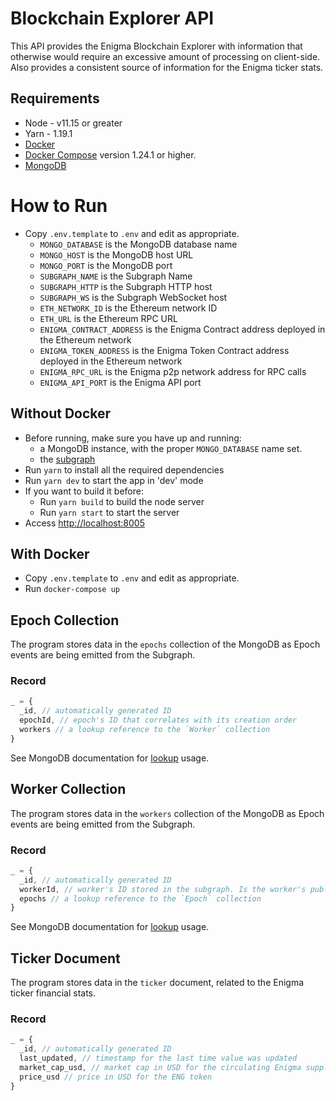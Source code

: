 # Blockchain Explorer API

This API provides the Enigma Blockchain Explorer with information that otherwise would require an excessive amount of processing on client-side.
Also provides a consistent source of information for the Enigma ticker stats.

## Requirements

- Node - v11.15 or greater
- Yarn - 1.19.1
- [Docker](https://docs.docker.com/install/)
- [Docker Compose](https://docs.docker.com/compose/install/) version 1.24.1 or higher.
- [MongoDB](https://www.mongodb.com/download-center/community)

# How to Run

- Copy `.env.template` to `.env` and edit as appropriate.
  - `MONGO_DATABASE` is the MongoDB database name
  - `MONGO_HOST` is the MongoDB host URL
  - `MONGO_PORT` is the MongoDB port
  - `SUBGRAPH_NAME` is the Subgraph Name
  - `SUBGRAPH_HTTP` is the Subgraph HTTP host
  - `SUBGRAPH_WS` is the Subgraph WebSocket host
  - `ETH_NETWORK_ID` is the Ethereum network ID
  - `ETH_URL` is the Ethereum RPC URL
  - `ENIGMA_CONTRACT_ADDRESS` is the Enigma Contract address deployed in the Ethereum network
  - `ENIGMA_TOKEN_ADDRESS` is the Enigma Token Contract address deployed in the Ethereum network
  - `ENIGMA_RPC_URL` is the Enigma p2p network address for RPC calls
  - `ENIGMA_API_PORT` is the Enigma API port

## Without Docker

- Before running, make sure you have up and running:
  - a MongoDB instance, with the proper `MONGO_DATABASE` name set.
  - the [subgraph](https://github.com/enigmampc/subgraph)
- Run `yarn` to install all the required dependencies
- Run `yarn dev` to start the app in 'dev' mode
- If you want to build it before:
  - Run `yarn build` to build the node server
  - Run `yarn start` to start the server
- Access [http://localhost:8005](http://localhost:8005)

## With Docker

- Copy `.env.template` to `.env` and edit as appropriate.
- Run `docker-compose up`

## Epoch Collection

The program stores data in the `epochs` collection of the MongoDB as Epoch events are being emitted from the Subgraph.

### Record

```javascript
_ = {
  _id, // automatically generated ID
  epochId, // epoch's ID that correlates with its creation order
  workers // a lookup reference to the `Worker` collection
}
```

See MongoDB documentation for [lookup](https://docs.mongodb.com/manual/reference/operator/aggregation/lookup/) usage.

## Worker Collection

The program stores data in the `workers` collection of the MongoDB as Epoch events are being emitted from the Subgraph.

### Record

```javascript
_ = {
  _id, // automatically generated ID
  workerId, // worker's ID stored in the subgraph. Is the worker's public address
  epochs // a lookup reference to the `Epoch` collection
}
```

See MongoDB documentation for [lookup](https://docs.mongodb.com/manual/reference/operator/aggregation/lookup/) usage.

## Ticker Document

The program stores data in the `ticker` document, related to the Enigma ticker financial stats.

### Record

```javascript
_ = {
  _id, // automatically generated ID
  last_updated, // timestamp for the last time value was updated
  market_cap_usd, // market cap in USD for the circulating Enigma supply
  price_usd // price in USD for the ENG token
}
```
